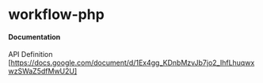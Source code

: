 # workflow-php


#### Documentation

API Definition [https://docs.google.com/document/d/1Ex4gg_KDnbMzvJb7jo2_IhfLhuqwxwzSWaZ5dfMwU2U] 